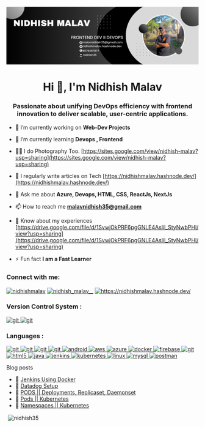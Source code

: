 ![Black and Red Gradient Professional LinkedIn Banner](https://github.com/nidhish35/nidhish35/blob/e29cd797f921123f7febece1b2e22dfed60fdec7/Black%20and%20Red%20Gradient%20Professional%20LinkedIn%20Banner-2.png)

<h1 align="center">Hi 👋, I'm Nidhish Malav</h1>
<h3 align="center">Passionate about unifying DevOps efficiency with frontend innovation to deliver scalable, user-centric applications.</h3>

- 🔭 I’m currently working on **Web-Dev Projects**

- 🌱 I’m currently learning **Devops , Frontend**

- 👨‍💻 I do Photography Too. [https://sites.google.com/view/nidhish-malav?usp=sharing](https://sites.google.com/view/nidhish-malav?usp=sharing)

- 📝 I regularly write articles on Tech [https://nidhishmalav.hashnode.dev/](https://nidhishmalav.hashnode.dev/)

- 💬 Ask me about **Azure, Devops, HTML, CSS, ReactJs, NextJs**

- 📫 How to reach me **malavnidhish35@gmail.com**

- 📄 Know about my experiences [https://drive.google.com/file/d/1SvwjOkPRF6pgGNLE4Aslil_StyNwbPHl/view?usp=sharing](https://drive.google.com/file/d/1SvwjOkPRF6pgGNLE4Aslil_StyNwbPHl/view?usp=sharing)

- ⚡ Fun fact **I am a Fast Learner**

<h3 align="left">Connect with me:</h3>
<p align="left">
<a href="https://linkedin.com/in/nidhishmalav" target="blank"><img align="center" src="https://raw.githubusercontent.com/rahuldkjain/github-profile-readme-generator/master/src/images/icons/Social/linked-in-alt.svg" alt="nidhishmalav" height="30" width="40" /></a>
<a href="https://instagram.com/nidhish_malav__" target="blank"><img align="center" src="https://raw.githubusercontent.com/rahuldkjain/github-profile-readme-generator/master/src/images/icons/Social/instagram.svg" alt="nidhish_malav__" height="30" width="40" /></a>
<a href="https://hashnode.com/https://nidhishmalav.hashnode.dev/" target="blank"><img align="center" src="https://raw.githubusercontent.com/rahuldkjain/github-profile-readme-generator/master/src/images/icons/Social/hashnode.svg" alt="https://nidhishmalav.hashnode.dev/" height="30" width="40" /></a>
</p>
<h3 align="left">Version Control System :</h3>
<a href="https://git-scm.com/" target="_blank" rel="noreferrer"> <img src="https://user-images.githubusercontent.com/74038190/212281775-b468df30-4edc-4bf8-a4ee-f52e1aaddc86.gif" alt="git" width="80" height="40"/> </a>
<a href="https://git-scm.com/" target="_blank" rel="noreferrer"> <img src="https://user-images.githubusercontent.com/74038190/212257468-1e9a91f1-b626-4baa-b15d-5c385dfa7ed2.gif" alt="git" width="40" height="40"/> </a>
<h3 align="left">Languages :</h3>
<a href="https://git-scm.com/" target="_blank" rel="noreferrer"> <img src="https://github.com/nidhish35/nidhish35/assets/109467694/75a76564-6af8-4136-900d-bf4a4fae98fa" alt="git" width="40" height="40"/> </a>
<a href="https://git-scm.com/" target="_blank" rel="noreferrer"> <img src="https://user-images.githubusercontent.com/74038190/238200426-29fd6286-4e7b-4d6c-818f-c4765d5e39a9.gif" alt="git" width="40" height="40"/> </a>
<a href="https://git-scm.com/" target="_blank" rel="noreferrer"> <img src="https://user-images.githubusercontent.com/74038190/238200428-67f477ed-6624-42da-99f0-1a7b1a16eecb.gif" alt="git" width="40" height="40"/> </a>
<a href="https://git-scm.com/" target="_blank" rel="noreferrer"> <img src="https://user-images.githubusercontent.com/74038190/212281763-e6ecd7ef-c4aa-45b6-a97c-f33f6bb592bd.gif" alt="git" width="40" height="40"/> </a>
<a href="https://developer.android.com" target="_blank" rel="noreferrer"> <img src="https://www.vectorlogo.zone/logos/android/android-tile.svg" alt="android" width="40" height="40"/> </a> <a href="https://aws.amazon.com" target="_blank" rel="noreferrer"> <img src="https://static-00.iconduck.com/assets.00/aws-icon-512x512-hniukvcn.png" alt="aws" width="40" height="40"/> </a> <a href="https://azure.microsoft.com/en-in/" target="_blank" rel="noreferrer"> <img src="https://www.vectorlogo.zone/logos/microsoft_azure/microsoft_azure-icon.svg" alt="azure" width="40" height="40"/> </a> <a href="https://www.docker.com/" target="_blank" rel="noreferrer"> <img src="https://cdn-icons-png.flaticon.com/512/919/919853.png" alt="docker" width="40" height="40"/> </a> <a href="https://firebase.google.com/" target="_blank" rel="noreferrer"> <img src="https://www.vectorlogo.zone/logos/firebase/firebase-icon.svg" alt="firebase" width="40" height="40"/> </a> <a href="https://git-scm.com/" target="_blank" rel="noreferrer"> <img src="https://www.vectorlogo.zone/logos/git-scm/git-scm-icon.svg" alt="git" width="40" height="40"/> </a> <a href="https://www.w3.org/html/" target="_blank" rel="noreferrer"> <img src="https://upload.wikimedia.org/wikipedia/commons/thumb/3/38/HTML5_Badge.svg/2048px-HTML5_Badge.svg.png" alt="html5" width="40" height="40"/> </a> <a href="https://www.java.com" target="_blank" rel="noreferrer"> <img src="https://icon-library.com/images/java-icon-png/java-icon-png-2.jpg" alt="java" width="40" height="40"/> </a> <a href="https://www.jenkins.io" target="_blank" rel="noreferrer"> <img src="https://www.vectorlogo.zone/logos/jenkins/jenkins-icon.svg" alt="jenkins" width="40" height="40"/> </a> <a href="https://kubernetes.io" target="_blank" rel="noreferrer"> <img src="https://www.vectorlogo.zone/logos/kubernetes/kubernetes-icon.svg" alt="kubernetes" width="40" height="40"/> </a> <a href="https://www.linux.org/" target="_blank" rel="noreferrer"> <img src="https://cdn-icons-png.flaticon.com/512/518/518713.png" alt="linux" width="40" height="40"/> </a> <a href="https://www.mysql.com/" target="_blank" rel="noreferrer"> <img src="https://www.svgrepo.com/show/303251/mysql-logo.svg" alt="mysql" width="40" height="40"/> </a> <a href="https://postman.com" target="_blank" rel="noreferrer"> <img src="https://www.vectorlogo.zone/logos/getpostman/getpostman-icon.svg" alt="postman" width="40" height="40"/> </a>  </p>


 Blog posts
<!-- BLOGPOSTS:START -->
 - 🚀 [Jenkins Using Docker](https://nidhishmalav.hashnode.dev/jenkins-using-docker)
 - 🚀 [Datadog Setup](https://nidhishmalav.hashnode.dev/datadog-setup)
 - 🚀 [PODS || Deployments, Replicaset, Daemonset](https://nidhishmalav.hashnode.dev/pods-deployments-replicaset-daemonset)
 - 🚀 [Pods || Kubernetes](https://nidhishmalav.hashnode.dev/pods-kubernetes)
 - 🚀 [Namespaces || Kubernetes](https://nidhishmalav.hashnode.dev/namespaces-kubernetes)<!-- BLOGPOSTS:END -->

<p>&nbsp;<img align="center" src="https://github-readme-stats.vercel.app/api?username=nidhish35&show_icons=true&locale=en" alt="nidhish35" /></p>


